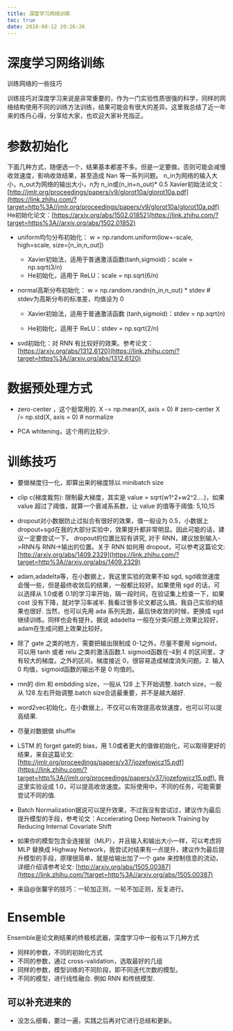 ```yaml
---
title: 深度学习网络训练
toc: true
date: 2018-08-12 20:26:26
---
```

# 深度学习网络训练


训练网络的一些技巧


训练技巧对深度学习来说是非常重要的，作为一门实验性质很强的科学，同样的网络结构使用不同的训练方法训练，结果可能会有很大的差异。这里我总结了近一年来的炼丹心得，分享给大家，也欢迎大家补充指正。


# 参数初始化


下面几种方式，随便选一个，结果基本都差不多。但是一定要做。否则可能会减慢收敛速度，影响收敛结果，甚至造成 Nan 等一系列问题。
n_in为网络的输入大小，n_out为网络的输出大小，n为 n_in或(n_in+n_out)* 0.5
Xavier初始法论文：[http://jmlr.org/proceedings/papers/v9/glorot10a/glorot10a.pdf](https://link.zhihu.com/?target=http%3A//jmlr.org/proceedings/papers/v9/glorot10a/glorot10a.pdf)
He初始化论文：[https://arxiv.org/abs/1502.01852](https://link.zhihu.com/?target=https%3A//arxiv.org/abs/1502.01852)




  * uniform均匀分布初始化：
w = np.random.uniform(low=-scale, high=scale, size=[n_in,n_out])
    * Xavier初始法，适用于普通激活函数(tanh,sigmoid)：scale = np.sqrt(3/n)
    * He初始化，适用于 ReLU：scale = np.sqrt(6/n)

  * normal高斯分布初始化：
w = np.random.randn(n_in,n_out) * stdev # stdev为高斯分布的标准差，均值设为 0

    * Xavier初始法，适用于普通激活函数 (tanh,sigmoid)：stdev = np.sqrt(n)

    * He初始化，适用于 ReLU：stdev = np.sqrt(2/n)

  * svd初始化：对 RNN 有比较好的效果。参考论文：[https://arxiv.org/abs/1312.6120](https://link.zhihu.com/?target=https%3A//arxiv.org/abs/1312.6120)


# 数据预处理方式


  * zero-center ，这个挺常用的.
X -= np.mean(X, axis = 0) # zero-center
X /= np.std(X, axis = 0) # normalize


  * PCA whitening，这个用的比较少.

# 训练技巧


  * 要做梯度归一化，即算出来的梯度除以 minibatch size


  * clip c(梯度裁剪): 限制最大梯度，其实是 value = sqrt(w1^2+w2^2….)，如果 value 超过了阈值，就算一个衰减系系数，让 value 的值等于阈值: 5,10,15


  * dropout对小数据防止过拟合有很好的效果，值一般设为 0.5，小数据上 dropout+sgd在我的大部分实验中，效果提升都非常明显。因此可能的话，建议一定要尝试一下。 dropout的位置比较有讲究, 对于 RNN，建议放到输入->RNN与 RNN->输出的位置。关于 RNN 如何用 dropout，可以参考这篇论文:[http://arxiv.org/abs/1409.2329](https://link.zhihu.com/?target=http%3A//arxiv.org/abs/1409.2329)


  * adam,adadelta等，在小数据上，我这里实验的效果不如 sgd, sgd收敛速度会慢一些，但是最终收敛后的结果，一般都比较好。如果使用 sgd 的话，可以选择从 1.0或者 0.1的学习率开始，隔一段时间，在验证集上检查一下，如果 cost 没有下降，就对学习率减半. 我看过很多论文都这么搞，我自己实验的结果也很好. 当然，也可以先用 ada 系列先跑，最后快收敛的时候，更换成 sgd 继续训练。同样也会有提升。据说 adadelta 一般在分类问题上效果比较好，adam在生成问题上效果比较好。


  * 除了 gate 之类的地方，需要把输出限制成 0-1之外，尽量不要用 sigmoid，可以用 tanh 或者 relu 之类的激活函数.1. sigmoid函数在-4到 4 的区间里，才有较大的梯度。之外的区间，梯度接近 0，很容易造成梯度消失问题。2. 输入 0 均值，sigmoid函数的输出不是 0 均值的。


  * rnn的 dim 和 embdding size，一般从 128 上下开始调整. batch size，一般从 128 左右开始调整.batch size合适最重要，并不是越大越好.


  * word2vec初始化，在小数据上，不仅可以有效提高收敛速度，也可以可以提高结果.


  * 尽量对数据做 shuffle


  * LSTM 的 forget gate的 bias，用 1.0或者更大的值做初始化，可以取得更好的结果，来自这篇论文:[http://jmlr.org/proceedings/papers/v37/jozefowicz15.pdf](https://link.zhihu.com/?target=http%3A//jmlr.org/proceedings/papers/v37/jozefowicz15.pdf), 我这里实验设成 1.0，可以提高收敛速度。实际使用中，不同的任务，可能需要尝试不同的值.


  * Batch Normalization据说可以提升效果，不过我没有尝试过，建议作为最后提升模型的手段，参考论文：Accelerating Deep Network Training by Reducing Internal Covariate Shift


  * 如果你的模型包含全连接层（MLP），并且输入和输出大小一样，可以考虑将 MLP 替换成 Highway Network，我尝试对结果有一点提升，建议作为最后提升模型的手段，原理很简单，就是给输出加了一个 gate 来控制信息的流动，详细介绍请参考论文: [http://arxiv.org/abs/1505.00387](https://link.zhihu.com/?target=http%3A//arxiv.org/abs/1505.00387)


  * 来自@张馨宇的技巧：一轮加正则，一轮不加正则，反复进行。




# Ensemble

Ensemble是论文刷结果的终极核武器，深度学习中一般有以下几种方式

* 同样的参数，不同的初始化方式
* 不同的参数，通过 cross-validation，选取最好的几组
* 同样的参数，模型训练的不同阶段，即不同迭代次数的模型。
* 不同的模型，进行线性融合. 例如 RNN 和传统模型.




## 可以补充进来的

* 没怎么细看，要过一遍，实践之后再对它进行总结和更新。
